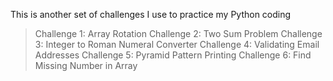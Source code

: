 This is another set of challenges I use to practice my Python coding

>Challenge 1: Array Rotation
>Challenge 2: Two Sum Problem
>Challenge 3: Integer to Roman Numeral Converter
>Challenge 4: Validating Email Addresses
>Challenge 5: Pyramid Pattern Printing
>Challenge 6: Find Missing Number in Array
